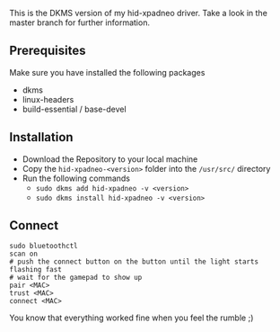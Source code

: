 This is the DKMS version of my hid-xpadneo driver. Take a look in the master branch for further information.

## Prerequisites
Make sure you have installed the following packages
* dkms
* linux-headers
* build-essential / base-devel 

## Installation
* Download the Repository to your local machine
* Copy the `hid-xpadneo-<version>` folder into the `/usr/src/` directory
* Run the following commands
  * `sudo dkms add hid-xpadneo -v <version>`
  * `sudo dkms install hid-xpadneo -v <version>`
  
## Connect
```
sudo bluetoothctl
scan on
# push the connect button on the button until the light starts flashing fast
# wait for the gamepad to show up 
pair <MAC>
trust <MAC>
connect <MAC>
```
You know that everything worked fine when you feel the rumble ;)

